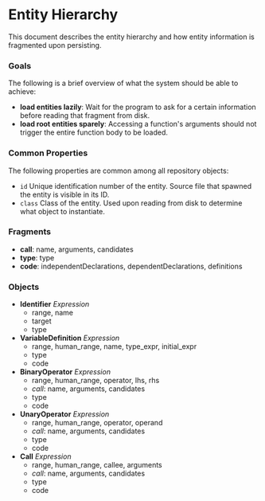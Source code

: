 Entity Hierarchy
================
This document describes the entity hierarchy and how entity information is fragmented upon persisting.

### Goals
The following is a brief overview of what the system should be able to achieve:

- **load entities lazily**: Wait for the program to ask for a certain information before reading that fragment from disk.
- **load root entities sparely**: Accessing a function's arguments should not trigger the entire function body to be loaded.


### Common Properties
The following properties are common among all repository objects:

- `id` Unique identification number of the entity. Source file that spawned the entity is visible in its ID.
- `class` Class of the entity. Used upon reading from disk to determine what object to instantiate.

### Fragments
- **call**: name, arguments, candidates
- **type**: type
- **code**: independentDeclarations, dependentDeclarations, definitions

### Objects
- **Identifier** *Expression*
	- range, name
	- target
	- type
- **VariableDefinition** *Expression*
	- range, human_range, name, type_expr, initial_expr
	- type
	- code
- **BinaryOperator** *Expression*
	- range, human_range, operator, lhs, rhs
	- *call*: name, arguments, candidates
	- type
	- code
- **UnaryOperator** *Expression*
	- range, human_range, operator, operand
	- *call*: name, arguments, candidates
	- type
	- code
- **Call** *Expression*
	- range, human_range, callee, arguments
	- *call*: name, arguments, candidates
	- type
	- code